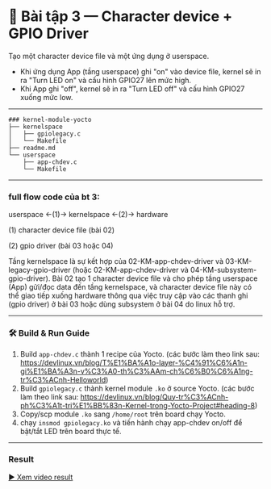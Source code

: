 # 📝 Bài tập 3 — Character device + GPIO Driver

Tạo một character device file và một ứng dụng ở userspace.

* Khi ứng dụng App (tầng userspace) ghi "on" vào device file, kernel sẽ in ra "Turn LED on" và cấu hình GPIO27 lên mức high.
* Khi App ghi "off", kernel sẽ in ra "Turn LED off" và cấu hình GPIO27 xuống mức low.

---

```shell
### kernel-module-yocto
├── kernelspace
│   ├── gpiolegacy.c
│   └── Makefile
├── readme.md
└── userspace
    ├── app-chdev.c
    └── Makefile
```

---

### full flow code của bt 3:

userspace <-(1)-> kernelspace <-(2)-> hardware

(1) character device file (bài 02)

(2) gpio driver (bài 03 hoặc 04)

Tầng kernelspace là sự kết hợp của 02-KM-app-chdev-driver và 03-KM-legacy-gpio-driver 
(hoặc 02-KM-app-chdev-driver và 04-KM-subsystem-gpio-driver).
Bài 02 tạo 1 character device file và cho phép tầng userspace (App) gửi/đọc data đến tầng kernelspace,
và character device file này có thể giao tiếp xuống hardware
thông qua việc truy cập vào các thanh ghi (gpio driver) ở bài 03 hoặc dùng subsystem ở bài 04 do linux hỗ trợ.

---

### 🛠️ Build & Run Guide
1. Build `app-chdev.c` thành 1 recipe của Yocto. 
   (các bước làm theo link sau: https://devlinux.vn/blog/T%E1%BA%A1o-layer-%C4%91%C6%A1n-gi%E1%BA%A3n-v%C3%A0-th%C3%AAm-ch%C6%B0%C6%A1ng-tr%C3%ACnh-Helloworld)
2. Build `gpiolegacy.c` thành kernel module `.ko` ở source Yocto.
   (các bước làm theo link sau: https://devlinux.vn/blog/Quy-tr%C3%ACnh-ph%C3%A1t-tri%E1%BB%83n-Kernel-trong-Yocto-Project#heading-8)
3. Copy/scp module `.ko` sang `/home/root` trên board chạy Yocto.
4. chạy `insmod gpiolegacy.ko` và tiến hành chạy app-chdev on/off để bật/tắt LED trên board thực tế.

---

### Result

[▶️ Xem video result](https://youtu.be/Qo96WOx3xU8)